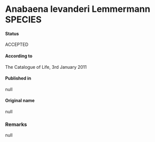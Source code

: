 # Anabaena levanderi Lemmermann SPECIES

#### Status
ACCEPTED

#### According to
The Catalogue of Life, 3rd January 2011

#### Published in
null

#### Original name
null

### Remarks
null